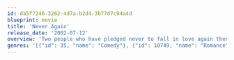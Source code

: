 ```yaml
---
id: da5f7246-3262-4d7a-b2d4-3b77d7c94a4d
blueprint: movie
title: 'Never Again'
release_date: '2002-07-12'
overview: 'Two people who have pledged never to fall in love again then discover each other in a gay bar.'
genres: '[{"id": 35, "name": "Comedy"}, {"id": 10749, "name": "Romance"}]'
---
```

